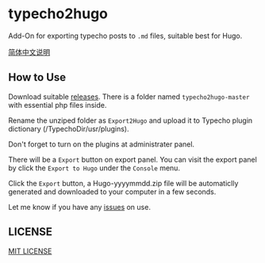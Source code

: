 # typecho2hugo

Add-On for exporting typecho posts to `.md` files, suitable best for Hugo.

[简体中文说明](./README-zh.md)

## How to Use

Download suitable [releases](https://github.com/xiewei18/typecho2hugo/releases). There is a folder named `typecho2hugo-master` with essential php files inside. 

Rename the unziped folder as `Export2Hugo` and upload it to Typecho plugin dictionary (/TypechoDir/usr/plugins). 

Don't forget to turn on the plugins at administrater panel.

There will be a `Export` button on export panel. You can visit the export panel by click the `Export to Hugo` under the `Console` menu.

Click the `Export` button, a Hugo-yyyymmdd.zip file will be automaticlly generated and downloaded to your computer in a few seconds.

Let me know if you have any [issues](https://github.com/xiewei18/typecho2hugo/issues) on use.

## LICENSE

[MIT LICENSE](https://github.com/lizheming/typecho-export-hugo/blob/master/LICENSE)

